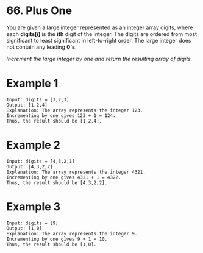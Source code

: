 # 66. Plus One

You are given a large integer represented as an integer array digits, where each **digits[i]** is the **ith** digit of the integer. The digits are ordered from most significant to least significant in left-to-right order. The large integer does not contain any leading **0's**.

_Increment the large integer by one and return the resulting array of digits._

# Example 1
```
Input: digits = [1,2,3]
Output: [1,2,4]
Explanation: The array represents the integer 123.
Incrementing by one gives 123 + 1 = 124.
Thus, the result should be [1,2,4].
```

# Example 2
```
Input: digits = [4,3,2,1]
Output: [4,3,2,2]
Explanation: The array represents the integer 4321.
Incrementing by one gives 4321 + 1 = 4322.
Thus, the result should be [4,3,2,2].
```

# Example 3
```
Input: digits = [9]
Output: [1,0]
Explanation: The array represents the integer 9.
Incrementing by one gives 9 + 1 = 10.
Thus, the result should be [1,0].
```
